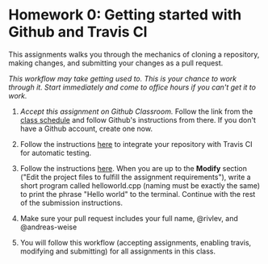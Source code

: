 # Homework 0: Getting started with Github and Travis CI

This assignments walks you through the mechanics of cloning a repository, making changes, and submitting your changes as a pull request.

*This workflow may take getting used to. This is your chance to work through it. Start immediately and come to office hours if you can't get it to work.*

1. *Accept this assignment on Github Classroom.* Follow the link from the [class schedule](www.sci.brooklyn.cuny.edu/~levitan/data-structures/schedule.html) and follow Github's instructions from there. If you don't have a Github account, create one now.

2. Follow the instructions [here](https://github.com/cisc3130/docs/blob/master/travis.md) to integrate your repository with Travis CI for automatic testing.

2. Follow the instructions [here](https://github.com/cisc3130/docs/blob/master/submissions.md). When you are up to the __Modify__ section ("Edit the project files to fulfill the assignment requirements"), write a short program called helloworld.cpp (naming must be exactly the same) to print the phrase "Hello world" to the terminal. Continue with the rest of the submission instructions.

2. Make sure your pull request includes your full name, @rivlev, and @andreas-weise

3. You will follow this workflow (accepting assignments, enabling travis, modifying and submitting) for all assignments in this class.
